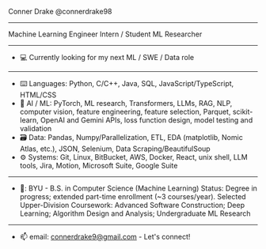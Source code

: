 Conner Drake
@connerdrake98
_____________________________________________
Machine Learning Engineer Intern / Student ML Researcher
_____________________________________________
- :computer: Currently looking for my next ML / SWE / Data role
_____________________________________________
- :keyboard: Languages: Python, C/C++, Java, SQL, JavaScript/TypeScript, HTML/CSS
- :robot: AI / ML: PyTorch, ML research, Transformers, LLMs, RAG, NLP, computer vision, feature engineering, feature selection, Parquet, scikit-learn, OpenAI and Gemini APIs, loss function design, model testing and validation
- :card_file_box: Data: Pandas, Numpy/Parallelization, ETL, EDA (matplotlib, Nomic Atlas, etc.), JSON, Selenium, Data Scraping/BeautifulSoup
- :gear: Systems: Git, Linux, BitBucket, AWS, Docker, React, unix shell, LLM tools, Jira, Motion, Microsoft Suite, Google Suite
_____________________________________________
- 🏫: BYU - B.S. in Computer Science (Machine Learning)
Status: Degree in progress; extended part-time enrollment (~3 courses/year).
Selected Upper-Division Coursework: Advanced Software Construction; Deep Learning; Algorithm Design and Analysis; Undergraduate ML Research
_____________________________________________
- 📫 email: connerdrake9@gmail.com - Let's connect!

